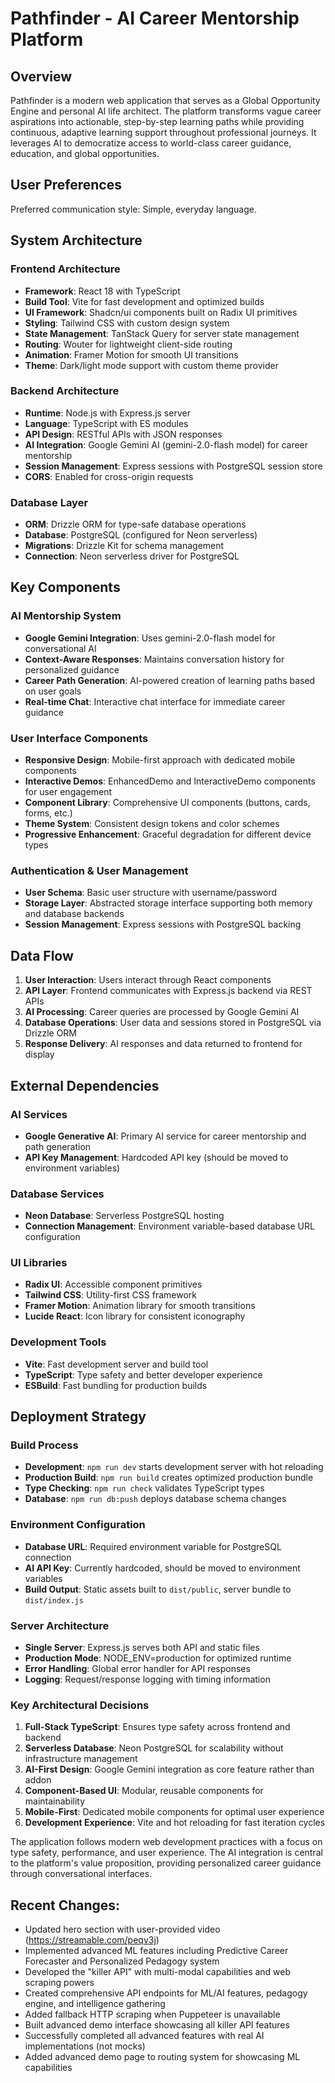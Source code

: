 # Pathfinder - AI Career Mentorship Platform

## Overview

Pathfinder is a modern web application that serves as a Global Opportunity Engine and personal AI life architect. The platform transforms vague career aspirations into actionable, step-by-step learning paths while providing continuous, adaptive learning support throughout professional journeys. It leverages AI to democratize access to world-class career guidance, education, and global opportunities.

## User Preferences

Preferred communication style: Simple, everyday language.

## System Architecture

### Frontend Architecture
- **Framework**: React 18 with TypeScript
- **Build Tool**: Vite for fast development and optimized builds
- **UI Framework**: Shadcn/ui components built on Radix UI primitives
- **Styling**: Tailwind CSS with custom design system
- **State Management**: TanStack Query for server state management
- **Routing**: Wouter for lightweight client-side routing
- **Animation**: Framer Motion for smooth UI transitions
- **Theme**: Dark/light mode support with custom theme provider

### Backend Architecture
- **Runtime**: Node.js with Express.js server
- **Language**: TypeScript with ES modules
- **API Design**: RESTful APIs with JSON responses
- **AI Integration**: Google Gemini AI (gemini-2.0-flash model) for career mentorship
- **Session Management**: Express sessions with PostgreSQL session store
- **CORS**: Enabled for cross-origin requests

### Database Layer
- **ORM**: Drizzle ORM for type-safe database operations
- **Database**: PostgreSQL (configured for Neon serverless)
- **Migrations**: Drizzle Kit for schema management
- **Connection**: Neon serverless driver for PostgreSQL

## Key Components

### AI Mentorship System
- **Google Gemini Integration**: Uses gemini-2.0-flash model for conversational AI
- **Context-Aware Responses**: Maintains conversation history for personalized guidance
- **Career Path Generation**: AI-powered creation of learning paths based on user goals
- **Real-time Chat**: Interactive chat interface for immediate career guidance

### User Interface Components
- **Responsive Design**: Mobile-first approach with dedicated mobile components
- **Interactive Demos**: EnhancedDemo and InteractiveDemo components for user engagement
- **Component Library**: Comprehensive UI components (buttons, cards, forms, etc.)
- **Theme System**: Consistent design tokens and color schemes
- **Progressive Enhancement**: Graceful degradation for different device types

### Authentication & User Management
- **User Schema**: Basic user structure with username/password
- **Storage Layer**: Abstracted storage interface supporting both memory and database backends
- **Session Management**: Express sessions with PostgreSQL backing

## Data Flow

1. **User Interaction**: Users interact through React components
2. **API Layer**: Frontend communicates with Express.js backend via REST APIs
3. **AI Processing**: Career queries are processed by Google Gemini AI
4. **Database Operations**: User data and sessions stored in PostgreSQL via Drizzle ORM
5. **Response Delivery**: AI responses and data returned to frontend for display

## External Dependencies

### AI Services
- **Google Generative AI**: Primary AI service for career mentorship and path generation
- **API Key Management**: Hardcoded API key (should be moved to environment variables)

### Database Services
- **Neon Database**: Serverless PostgreSQL hosting
- **Connection Management**: Environment variable-based database URL configuration

### UI Libraries
- **Radix UI**: Accessible component primitives
- **Tailwind CSS**: Utility-first CSS framework
- **Framer Motion**: Animation library for smooth transitions
- **Lucide React**: Icon library for consistent iconography

### Development Tools
- **Vite**: Fast development server and build tool
- **TypeScript**: Type safety and better developer experience
- **ESBuild**: Fast bundling for production builds

## Deployment Strategy

### Build Process
- **Development**: `npm run dev` starts development server with hot reloading
- **Production Build**: `npm run build` creates optimized production bundle
- **Type Checking**: `npm run check` validates TypeScript types
- **Database**: `npm run db:push` deploys database schema changes

### Environment Configuration
- **Database URL**: Required environment variable for PostgreSQL connection
- **AI API Key**: Currently hardcoded, should be moved to environment variables
- **Build Output**: Static assets built to `dist/public`, server bundle to `dist/index.js`

### Server Architecture
- **Single Server**: Express.js serves both API and static files
- **Production Mode**: NODE_ENV=production for optimized runtime
- **Error Handling**: Global error handler for API responses
- **Logging**: Request/response logging with timing information

### Key Architectural Decisions

1. **Full-Stack TypeScript**: Ensures type safety across frontend and backend
2. **Serverless Database**: Neon PostgreSQL for scalability without infrastructure management
3. **AI-First Design**: Google Gemini integration as core feature rather than addon
4. **Component-Based UI**: Modular, reusable components for maintainability
5. **Mobile-First**: Dedicated mobile components for optimal user experience
6. **Development Experience**: Vite and hot reloading for fast iteration cycles

The application follows modern web development practices with a focus on type safety, performance, and user experience. The AI integration is central to the platform's value proposition, providing personalized career guidance through conversational interfaces.

## Recent Changes:
- Updated hero section with user-provided video (https://streamable.com/peqv3j)
- Implemented advanced ML features including Predictive Career Forecaster and Personalized Pedagogy system
- Developed the "killer API" with multi-modal capabilities and web scraping powers
- Created comprehensive API endpoints for ML/AI features, pedagogy engine, and intelligence gathering
- Added fallback HTTP scraping when Puppeteer is unavailable
- Built advanced demo interface showcasing all killer API features
- Successfully completed all advanced features with real AI implementations (not mocks)
- Added advanced demo page to routing system for showcasing ML capabilities